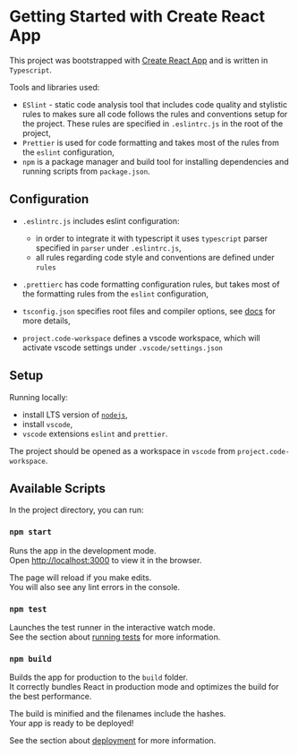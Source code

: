 # Getting Started with Create React App

This project was bootstrapped with [Create React App](https://github.com/facebook/create-react-app) and is written in `Typescript`.

Tools and libraries used:

- `ESlint` - static code analysis tool that includes code quality and stylistic rules to makes sure all code follows the rules and conventions setup for the project. These rules are specified in `.eslintrc.js` in the root of the project,
- `Prettier` is used for code formatting and takes most of the rules from the `eslint` configuration,
- `npm` is a package manager and build tool for installing dependencies and running scripts from `package.json`.

## Configuration

- `.eslintrc.js` includes eslint configuration:

  - in order to integrate it with typescript it uses `typescript` parser specified in `parser` under `.eslintrc.js`,
  - all rules regarding code style and conventions are defined under `rules`

- `.prettierc` has code formatting configuration rules, but takes most of the formatting rules from the `eslint` configuration,

- `tsconfig.json` specifies root files and compiler options, see [docs](https://www.typescriptlang.org/docs/handbook/tsconfig-json.html) for more details,

- `project.code-workspace` defines a vscode workspace, which will activate vscode settings under `.vscode/settings.json`

## Setup

Running locally:

- install LTS version of [`nodejs`](https://nodejs.org/en/download/),
- install `vscode`,
- `vscode` extensions `eslint` and `prettier`.

The project should be opened as a workspace in `vscode` from `project.code-workspace`.

## Available Scripts

In the project directory, you can run:

### `npm start`

Runs the app in the development mode.\
Open [http://localhost:3000](http://localhost:3000) to view it in the browser.

The page will reload if you make edits.\
You will also see any lint errors in the console.

### `npm test`

Launches the test runner in the interactive watch mode.\
See the section about [running tests](https://facebook.github.io/create-react-app/docs/running-tests) for more information.

### `npm build`

Builds the app for production to the `build` folder.\
It correctly bundles React in production mode and optimizes the build for the best performance.

The build is minified and the filenames include the hashes.\
Your app is ready to be deployed!

See the section about [deployment](https://facebook.github.io/create-react-app/docs/deployment) for more information.
